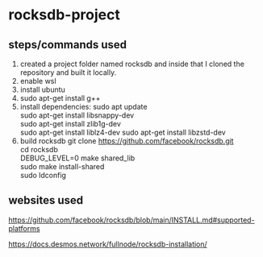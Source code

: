 # rocksdb-project

## steps/commands used
  1. created a project folder named rocksdb and inside that I cloned the repository and built it locally.
  2. enable wsl
  3. install ubuntu
  4. sudo apt-get install g++
  5. install dependencies:
       sudo apt update  
       sudo apt-get install libsnappy-dev  
       sudo apt-get install zlib1g-dev  
       sudo apt-get install liblz4-dev 
       sudo apt-get install libzstd-dev  
6. build rocksdb
     git clone https://github.com/facebook/rocksdb.git  
     cd rocksdb  
     DEBUG_LEVEL=0 make shared_lib  
     sudo make install-shared  
     sudo ldconfig  

## websites used 

https://github.com/facebook/rocksdb/blob/main/INSTALL.md#supported-platforms

https://docs.desmos.network/fullnode/rocksdb-installation/
